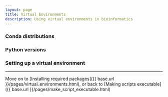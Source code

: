 ```yaml
---
layout: page
title: Virtual Environments
description: Using virtual environments in bioinformatics 
---
```



### Conda distributions

### Python versions

### Setting up a virtual environment




***

Move on to [Installing required packages]({{ base.url }}/pages/virtual_environments.html),
or back to [Making scripts executable]({{ base.url }}/pages/make_script_executable.html)
